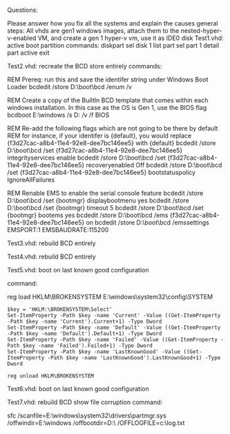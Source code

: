 Questions: 

Please answer how you fix all the systems and explain the causes 
general steps:
All vhds are gen1 windows images, attach them to the nested-hyper-v-enabled VM, and create a gen 1 hyper-v vm, use it as IDE0 disk
Test1.vhd: active boot partition
commands:
diskpart
sel disk 1
list part
sel part 1
detail part
active
exit

Test2.vhd: recreate the BCD store entirely
commands:
 
REM Prereq: run this and save the identifer string under Windows Boot Loader
bcdedit /store D:\boot\bcd /enum /v

REM Create a copy of the BuiltIn BCD template that comes within each windows installation. In this case as the OS is Gen 1, use the BIOS flag
bcdboot E:\windows /s D: /v /f BIOS
    
REM Re-add the following flags which are not going to be there by default
REM for instance, if your identifer is {default}, you would replace {f3d27cac-a8b4-11e4-92e8-dee7bc146ee5} with {default}
bcdedit /store D:\boot\bcd /set {f3d27cac-a8b4-11e4-92e8-dee7bc146ee5} integrityservices enable
bcdedit /store D:\boot\bcd /set {f3d27cac-a8b4-11e4-92e8-dee7bc146ee5} recoveryenabled Off
bcdedit /store D:\boot\bcd /set {f3d27cac-a8b4-11e4-92e8-dee7bc146ee5} bootstatuspolicy IgnoreAllFailures 
    
REM Renable EMS to enable the serial console feature
bcdedit /store D:\boot\bcd /set {bootmgr} displaybootmenu yes
bcdedit /store D:\boot\bcd /set {bootmgr} timeout 5
bcdedit /store D:\boot\bcd /set {bootmgr} bootems yes
bcdedit /store D:\boot\bcd /ems {f3d27cac-a8b4-11e4-92e8-dee7bc146ee5} on 
bcdedit /store D:\boot\bcd /emssettings EMSPORT:1 EMSBAUDRATE:115200

Test3.vhd: rebuild BCD entirely

Test4.vhd: rebuild BCD entirely

Test5.vhd: boot on last known good configuration

command:

  reg load HKLM\BROKENSYSTEM E:\windows\system32\config\SYSTEM

    $key = 'HKLM:\BROKENSYSTEM\Select'
    Set-ItemProperty -Path $key -name 'Current' -Value ((Get-ItemProperty -Path $key -name 'Current').Current+1) -Type Dword
    Set-ItemProperty -Path $key -name 'Default' -Value ((Get-ItemProperty -Path $key -name 'Default').Default+1) -Type Dword
    Set-ItemProperty -Path $key -name 'Failed' -Value ((Get-ItemProperty -Path $key -name 'Failed').Failed+1) -Type Dword
    Set-ItemProperty -Path $key -name 'LastKnownGood' -Value ((Get-ItemProperty -Path $key -name 'LastKnownGood').LastKnownGood+1) -Type Dword

    reg unload HKLM\BROKENSYSTEM

Test6.vhd: boot on last known good configuration

Test7.vhd:
rebuild BCD show file corruption
command:

sfc /scanfile=E:\windows\system32\drivers\partmgr.sys /offwindir=E:\windows /offbootdir=D:\ /OFFLOGFILE=c:\log.txt
